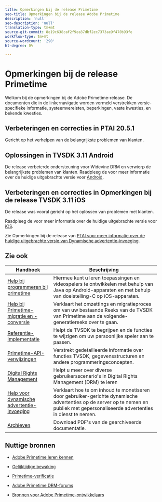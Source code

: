 ```yaml
---
title: Opmerkingen bij de release Primetime
seo-title: Opmerkingen bij de release Adobe Primetime
description: 'null'
seo-description: 'null'
translation-type: tm+mt
source-git-commit: 8e19c638caf2f9ea37dbf2ec7373ae9f470b93fe
workflow-type: tm+mt
source-wordcount: '290'
ht-degree: 0%

---
```



# Opmerkingen bij de release Primetime

Welkom bij de opmerkingen bij de Adobe Primetime-release. De documenten die in de linkernavigatie worden vermeld verstrekken versie-specifieke informatie, systeemvereisten, beperkingen, vaste kwesties, en bekende kwesties.

## Verbeteringen en correcties in PTAI 20.5.1

Gericht op het verhelpen van de belangrijkste problemen van klanten.

## Oplossingen in TVSDK 3.11 Android

De release verbeterde ondersteuning voor Widevine DRM en verwierp de belangrijkste problemen van klanten.
Raadpleeg de voor meer informatie over de huidige uitgebrachte versie voor [Android](../release-notes/tvsdk-3x-android.md).

## Verbeteringen en correcties in Opmerkingen bij de release TVSDK 3.11 iOS

De release was vooral gericht op het oplossen van problemen met klanten.

Raadpleeg de voor meer informatie over de huidige uitgebrachte versie voor [iOS](../release-notes/tvsdk-3x-ios.md).

Zie Opmerkingen bij de release van [PTAI voor meer informatie over de huidige uitgebrachte versie van Dynamische advertentie-invoeging](ptai-19x-release-notes.md).

## Zie ook

| Handboek | Beschrijving |
|--- |--- |
| [Help bij programmeren bij primetime](/help/programming/home.md) | Hiermee kunt u leren toepassingen en videospelers te ontwikkelen met behulp van Java op Android-apparaten en met behulp van doelstelling-C op iOS-apparaten. |
| [Help bij Primetime-migratie en -conversie](/help/migration-guides/home.md) | Verklaart het omzettings en migratieproces om van uw bestaande Reeks van de TVSDK van Primetime aan de volgende-generatiereeks over te gaan. |
| [Referentie-implementatie](/help/android-reference-implementation/home.md) | Helpt de TVSDK te begrijpen en de functies te wijzigen om uw persoonlijke speler aan te passen. |
| [Primetime-API-verwijzingen](/help/reference/api-references.md) | Verstrekt gedetailleerde informatie over functies TVSDK, gegevensstructuren en andere programmeringsconcepten. |
| [Digital Rights Management](/help/digital-rights-management/home.md) | Helpt u meer over diverse gebruikersscenario&#39;s in Digital Rights Management (DRM) te leren |
| [Help voor dynamische advertentie-invoeging](/help/dynamic-ad-insertion/home.md) | Verklaart hoe te om inhoud te monetiseren door gebruiker-gerichte dynamische advertenties op de server op te nemen en publiek met gepersonaliseerde advertenties in dienst te nemen. |
| [Archieven](https://helpx.adobe.com/primetime/archives.html) | Download PDF&#39;s van de gearchiveerde documentatie. |

## Nuttige bronnen

* [Adobe Primetime leren kennen](https://www.adobe.com/in/marketing/primetime.html)

* [Gelijktijdige bewaking](https://tve.helpdocsonline.com/concurrency-monitoring-introduction)

* [Primetime-verificatie](https://tve.helpdocsonline.com/home)

* [Adobe Primetime DRM-forums](https://forums.adobe.com/community/adobe_access)

* [Bronnen voor Adobe Primetime-ontwikkelaars](https://www.adobe.com/devnet/primetime.html)
